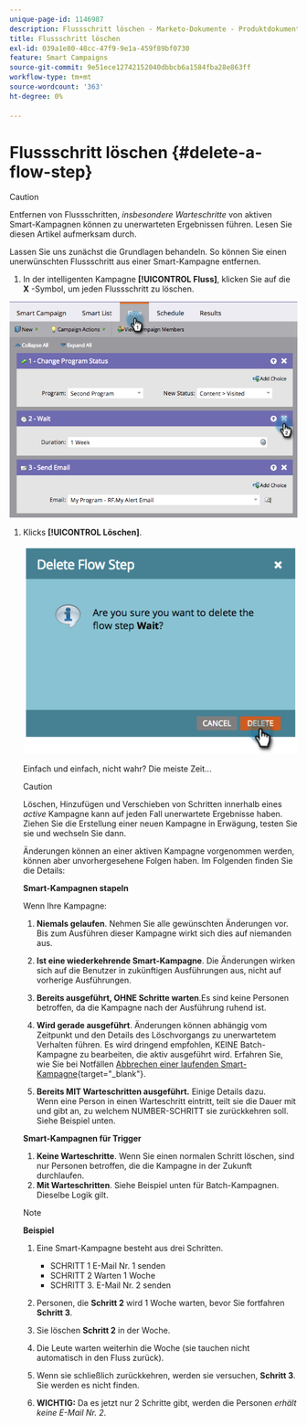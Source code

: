 ```yaml
---
unique-page-id: 1146987
description: Flussschritt löschen - Marketo-Dokumente - Produktdokumentation
title: Flussschritt löschen
exl-id: 039a1e80-48cc-47f9-9e1a-459f89bf0730
feature: Smart Campaigns
source-git-commit: 9e51ece12742152040dbbcb6a1584fba28e863ff
workflow-type: tm+mt
source-wordcount: '363'
ht-degree: 0%

---
```


# Flussschritt löschen {#delete-a-flow-step}

>[!CAUTION]
>
>Entfernen von Flussschritten, _insbesondere Warteschritte_ von aktiven Smart-Kampagnen können zu unerwarteten Ergebnissen führen. Lesen Sie diesen Artikel aufmerksam durch.

Lassen Sie uns zunächst die Grundlagen behandeln. So können Sie einen unerwünschten Flussschritt aus einer Smart-Kampagne entfernen.

1. In der intelligenten Kampagne **[!UICONTROL Fluss]**, klicken Sie auf die **X** -Symbol, um jeden Flussschritt zu löschen.

![](assets/image2014-9-22-13-3a52-3a20.png)

1. Klicks **[!UICONTROL Löschen]**.

   ![](assets/image2014-9-22-13-3a55-3a25.png)

   Einfach und einfach, nicht wahr? Die meiste Zeit...

   >[!CAUTION]
   >
   >Löschen, Hinzufügen und Verschieben von Schritten innerhalb eines _active_ Kampagne kann auf jeden Fall unerwartete Ergebnisse haben. Ziehen Sie die Erstellung einer neuen Kampagne in Erwägung, testen Sie sie und wechseln Sie dann.

   Änderungen können an einer aktiven Kampagne vorgenommen werden, können aber unvorhergesehene Folgen haben. Im Folgenden finden Sie die Details:

   **Smart-Kampagnen stapeln**

   Wenn Ihre Kampagne:

   1. **Niemals gelaufen**. Nehmen Sie alle gewünschten Änderungen vor. Bis zum Ausführen dieser Kampagne wirkt sich dies auf niemanden aus.
   1. **Ist eine wiederkehrende Smart-Kampagne**. Die Änderungen wirken sich auf die Benutzer in zukünftigen Ausführungen aus, nicht auf vorherige Ausführungen.
   1. **Bereits ausgeführt, OHNE Schritte warten**.Es sind keine Personen betroffen, da die Kampagne nach der Ausführung ruhend ist.
   1. **Wird gerade ausgeführt**. Änderungen können abhängig vom Zeitpunkt und den Details des Löschvorgangs zu unerwartetem Verhalten führen. Es wird dringend empfohlen, KEINE Batch-Kampagne zu bearbeiten, die aktiv ausgeführt wird. Erfahren Sie, wie Sie bei Notfällen [Abbrechen einer laufenden Smart-Kampagne](/help/marketo/product-docs/core-marketo-concepts/smart-campaigns/using-smart-campaigns/abort-a-smart-campaign.md){target="_blank"}.

   1. **Bereits MIT Warteschritten ausgeführt.** Einige Details dazu.\
      Wenn eine Person in einen Warteschritt eintritt, teilt sie die Dauer mit und gibt an, zu welchem NUMBER-SCHRITT sie zurückkehren soll. Siehe Beispiel unten.

   **Smart-Kampagnen für Trigger**

   1. **Keine Warteschritte**. Wenn Sie einen normalen Schritt löschen, sind nur Personen betroffen, die die Kampagne in der Zukunft durchlaufen.
   1. **Mit Warteschritten**. Siehe Beispiel unten für Batch-Kampagnen. Dieselbe Logik gilt.

   >[!NOTE]
   >
   >**Beispiel**
   >
   >1. Eine Smart-Kampagne besteht aus drei Schritten.
   >    * SCHRITT 1 E-Mail Nr. 1 senden
   >    * SCHRITT 2 Warten 1 Woche
   >    * SCHRITT 3. E-Mail Nr. 2 senden
   >
   >1. Personen, die **Schritt 2** wird 1 Woche warten, bevor Sie fortfahren **Schritt 3**.
   >1. Sie löschen **Schritt 2** in der Woche.
   >1. Die Leute warten weiterhin die Woche (sie tauchen nicht automatisch in den Fluss zurück).
   >1. Wenn sie schließlich zurückkehren, werden sie versuchen, **Schritt 3**. Sie werden es nicht finden.
   >1. **WICHTIG:** Da es jetzt nur 2 Schritte gibt, werden die Personen _erhält keine E-Mail Nr. 2_.
